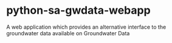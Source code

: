 # python-sa-gwdata-webapp

A web application which provides an alternative interface to the groundwater data available on Groundwater Data
